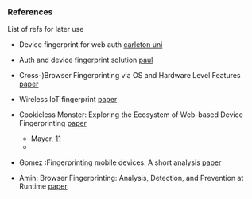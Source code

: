 ### References ###
List of refs for later use

- Device fingerprint for web auth [carleton uni](http://people.scs.carleton.ca/~paulv/papers/acsac2016-device-fingerprinting.pdf)

- Auth and device fingerprint solution [paul](https://lib.dr.iastate.edu/?utm_source=lib.dr.iastate.edu%2Fetd%2F15968&utm_medium=PDF&utm_campaign=PDFCoverPages)

- Cross-)Browser Fingerprinting via OS and Hardware Level Features [paper](http://yinzhicao.org/TrackingFree/crossbrowsertracking_NDSS17.pdf)

- Wireless IoT fingerprint [paper](https://arxiv.org/pdf/1501.01367&hl=en&sa=X&scisig=AAGBfm1QbkFLWBkMhYuH1KvxgunF4Ko2pw&nossl=1&oi=scholaralrt)


- Cookieless Monster: Exploring the Ecosystem of Web-based Device Fingerprinting [paper](https://ieeexplore.ieee.org/stamp/stamp.jsp?tp=&arnumber=6547132)
    - Mayer, [11](https://jonathanmayer.org/publications/thesis09.pdf)
    - 

- Gomez :Fingerprinting mobile devices: A short analysis [paper](https://hal.inria.fr/hal-01611101/file/FP_mobile_devices_A_short_analysis%20.pdf)


- Amin: Browser Fingerprinting: Analysis, Detection, and Prevention at Runtime [paper](https://pdfs.semanticscholar.org/1f16/5e5bad9d6d8909fba27ac19e74a4ffdbf75a.pdf)





    


